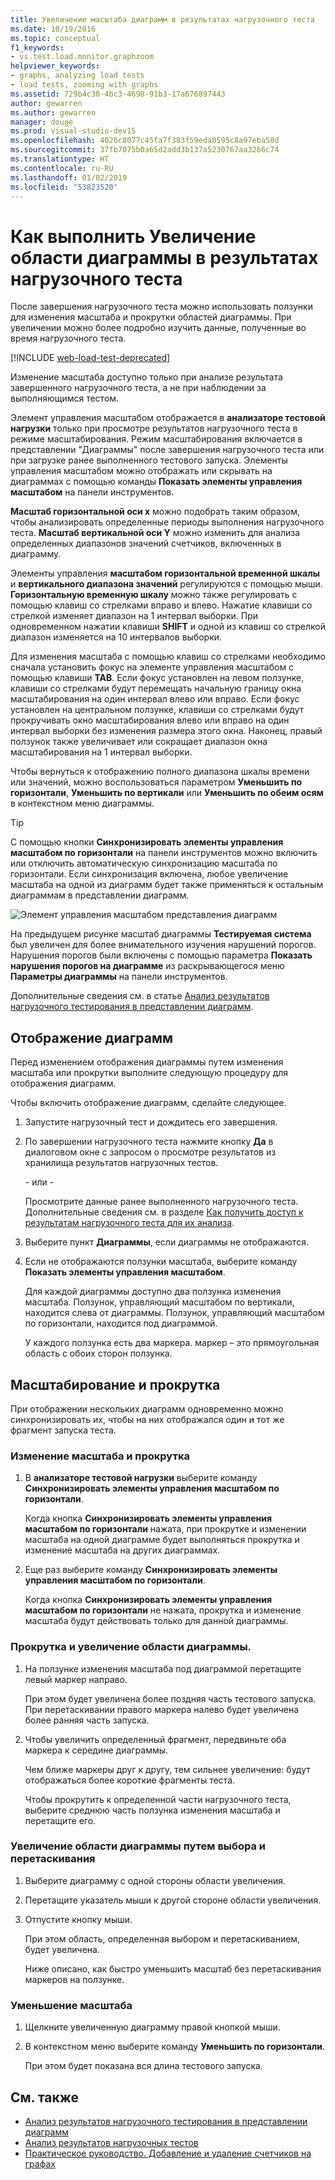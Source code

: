 ```yaml
---
title: Увеличение масштаба диаграмм в результатах нагрузочного теста
ms.date: 10/19/2016
ms.topic: conceptual
f1_keywords:
- vs.test.load.monitor.graphzoom
helpviewer_keywords:
- graphs, analyzing load tests
- load tests, zooming with graphs
ms.assetid: 729b4c30-4bc3-4698-91b3-17a676897443
author: gewarren
ms.author: gewarren
manager: douge
ms.prod: visual-studio-dev15
ms.openlocfilehash: 4026c8077c45fa7f383f59eda0595c8a97eba58d
ms.sourcegitcommit: 37fb7075b0a65d2add3b137a5230767aa3266c74
ms.translationtype: HT
ms.contentlocale: ru-RU
ms.lasthandoff: 01/02/2019
ms.locfileid: "53823520"
---
```

# <a name="how-to-zoom-in-on-a-region-of-the-graph-in-load-test-results"></a>Как выполнить Увеличение области диаграммы в результатах нагрузочного теста

После завершения нагрузочного теста можно использовать ползунки для изменения масштаба и прокрутки областей диаграммы. При увеличении можно более подробно изучить данные, полученные во время нагрузочного теста.

[!INCLUDE [web-load-test-deprecated](includes/web-load-test-deprecated.md)]

Изменение масштаба доступно только при анализе результата завершенного нагрузочного теста, а не при наблюдении за выполняющимся тестом.

Элемент управления масштабом отображается в **анализаторе тестовой нагрузки** только при просмотре результатов нагрузочного теста в режиме масштабирования. Режим масштабирования включается в представлении "Диаграммы" после завершения нагрузочного теста или при загрузке ранее выполненного тестового запуска. Элементы управления масштабом можно отображать или скрывать на диаграммах с помощью команды **Показать элементы управления масштабом** на панели инструментов.

**Масштаб горизонтальной оси x** можно подобрать таким образом, чтобы анализировать определенные периоды выполнения нагрузочного теста. **Масштаб вертикальной оси Y** можно изменить для анализа определенных диапазонов значений счетчиков, включенных в диаграмму.

Элементы управления **масштабом горизонтальной временной шкалы** и **вертикального диапазона значений** регулируются с помощью мыши. **Горизонтальную временную шкалу** можно также регулировать с помощью клавиш со стрелками вправо и влево. Нажатие клавиши со стрелкой изменяет диапазон на 1 интервал выборки. При одновременном нажатии клавиши **SHIFT** и одной из клавиш со стрелкой диапазон изменяется на 10 интервалов выборки.

Для изменения масштаба с помощью клавиш со стрелками необходимо сначала установить фокус на элементе управления масштабом с помощью клавиши **TAB**. Если фокус установлен на левом ползунке, клавиши со стрелками будут перемещать начальную границу окна масштабирования на один интервал влево или вправо. Если фокус установлен на центральном ползунке, клавиши со стрелками будут прокручивать окно масштабирования влево или вправо на один интервал выборки без изменения размера этого окна. Наконец, правый ползунок также увеличивает или сокращает диапазон окна масштабирования на 1 интервал выборки.

Чтобы вернуться к отображению полного диапазона шкалы времени или значений, можно воспользоваться параметром **Уменьшить по горизонтали**, **Уменьшить по вертикали** или **Уменьшить по обеим осям** в контекстном меню диаграммы.

> [!TIP]
> С помощью кнопки **Синхронизировать элементы управления масштабом по горизонтали** на панели инструментов можно включить или отключить автоматическую синхронизацию масштаба по горизонтали. Если синхронизация включена, любое увеличение масштаба на одной из диаграмм будет также применяться к остальным диаграммам в представлении диаграмм.

![Элемент управления масштабом представления диаграмм](../test/media/ltest_zoomcontrol.png)

На предыдущем рисунке масштаб диаграммы **Тестируемая система** был увеличен для более внимательного изучения нарушений порогов. Нарушения порогов были включены с помощью параметра **Показать нарушения порогов на диаграмме** из раскрывающегося меню **Параметры диаграммы** на панели инструментов.

Дополнительные сведения см. в статье [Анализ результатов нагрузочного тестирования в представлении диаграмм](../test/analyze-load-test-results-in-the-graphs-view.md).

## <a name="display-graphs"></a>Отображение диаграмм

Перед изменением отображения диаграммы путем изменения масштаба или прокрутки выполните следующую процедуру для отображения диаграмм.

Чтобы включить отображение диаграмм, сделайте следующее.

1.  Запустите нагрузочный тест и дождитесь его завершения.

2.  По завершении нагрузочного теста нажмите кнопку **Да** в диалоговом окне с запросом о просмотре результатов из хранилища результатов нагрузочных тестов.

     \- или -

     Просмотрите данные ранее выполненного нагрузочного теста. Дополнительные сведения см. в разделе [Как получить доступ к результатам нагрузочного теста для их анализа](../test/how-to-access-load-test-results-for-analysis.md).

3.  Выберите пункт **Диаграммы**, если диаграммы не отображаются.

4.  Если не отображаются ползунки масштаба, выберите команду **Показать элементы управления масштабом**.

     Для каждой диаграммы доступно два ползунка изменения масштаба. Ползунок, управляющий масштабом по вертикали, находится слева от диаграммы. Ползунок, управляющий масштабом по горизонтали, находится под диаграммой.

     У каждого ползунка есть два маркера. маркер – это прямоугольная область с обоих сторон ползунка.

## <a name="zoom-and-scroll"></a>Масштабирование и прокрутка

При отображении нескольких диаграмм одновременно можно синхронизировать их, чтобы на них отображался один и тот же фрагмент запуска теста.

### <a name="to-synchronize-zooming-and-scrolling"></a>Изменение масштаба и прокрутка

1.  В **анализаторе тестовой нагрузки** выберите команду **Синхронизировать элементы управления масштабом по горизонтали**.

     Когда кнопка **Синхронизировать элементы управления масштабом по горизонтали** нажата, при прокрутке и изменении масштаба на одной диаграмме будет выполняться прокрутка и изменение масштаба на других диаграммах.

2.  Еще раз выберите команду **Синхронизировать элементы управления масштабом по горизонтали**.

     Когда кнопка **Синхронизировать элементы управления масштабом по горизонтали** не нажата, прокрутка и изменение масштаба будут действовать только для данной диаграммы.

### <a name="to-zoom-and-scroll-to-a-region-of-the-graph"></a>Прокрутка и увеличение области диаграммы.

1.  На ползунке изменения масштаба под диаграммой перетащите левый маркер направо.

     При этом будет увеличена более поздняя часть тестового запуска. При перетаскивании правого маркера налево будет увеличена более ранняя часть запуска.

2.  Чтобы увеличить определенный фрагмент, передвиньте оба маркера к середине диаграммы.

     Чем ближе маркеры друг к другу, тем сильнее увеличение: будут отображаться более короткие фрагменты теста.

     Чтобы прокрутить к определенной части нагрузочного теста, выберите среднюю часть ползунка изменения масштаба и перетащите его.

### <a name="to-zoom-to-a-region-of-the-graph-by-choosing-and-dragging"></a>Увеличение области диаграммы путем выбора и перетаскивания

1. Выберите диаграмму с одной стороны области увеличения.

2. Перетащите указатель мыши к другой стороне области увеличения.

3. Отпустите кнопку мыши.

    При этом область, определенная выбором и перетаскиванием, будет увеличена.

   Ниже описано, как быстро уменьшить масштаб без перетаскивания маркеров на ползунке.

### <a name="to-zoom-out"></a>Уменьшение масштаба

1.  Щелкните увеличенную диаграмму правой кнопкой мыши.

2.  В контекстном меню выберите команду **Уменьшить по горизонтали**.

     При этом будет показана вся длина тестового запуска.

## <a name="see-also"></a>См. также

- [Анализ результатов нагрузочного тестирования в представлении диаграмм](../test/analyze-load-test-results-in-the-graphs-view.md)
- [Анализ результатов нагрузочных тестов](../test/analyze-load-test-results-using-the-load-test-analyzer.md)
- [Практическое руководство. Добавление и удаление счетчиков на графах](../test/how-to-add-and-delete-counters-on-graphs-in-load-test-results.md)